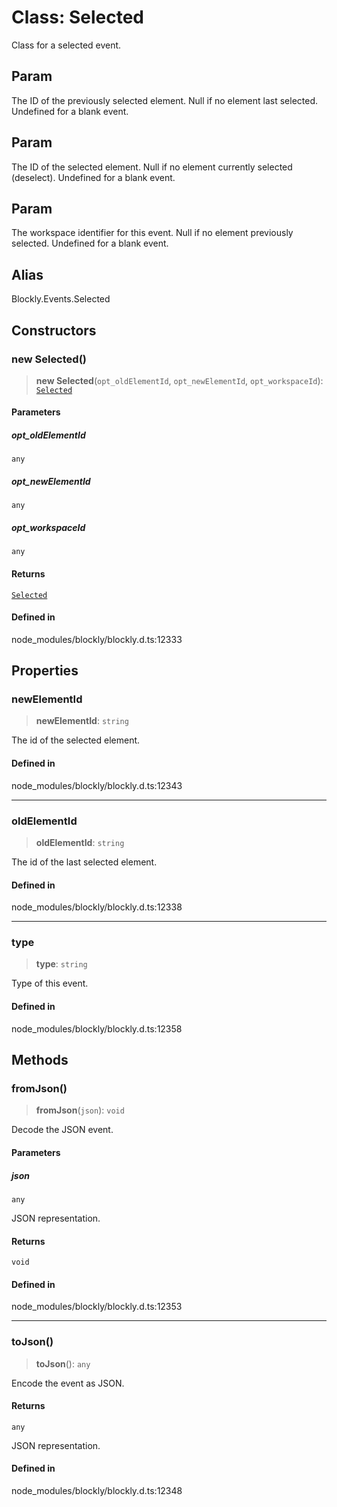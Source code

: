 # Class: Selected

Class for a selected event.

## Param

The ID of the previously selected
element. Null if no element last selected. Undefined for a blank event.

## Param

The ID of the selected element. Null if no
element currently selected (deselect). Undefined for a blank event.

## Param

The workspace identifier for this event.
Null if no element previously selected. Undefined for a blank event.

## Alias

Blockly.Events.Selected

## Constructors

### new Selected()

> **new Selected**(`opt_oldElementId`, `opt_newElementId`, `opt_workspaceId`): [`Selected`](Selected.md)

#### Parameters

##### opt_oldElementId

`any`

##### opt_newElementId

`any`

##### opt_workspaceId

`any`

#### Returns

[`Selected`](Selected.md)

#### Defined in

node_modules/blockly/blockly.d.ts:12333

## Properties

### newElementId

> **newElementId**: `string`

The id of the selected element.

#### Defined in

node_modules/blockly/blockly.d.ts:12343

---

### oldElementId

> **oldElementId**: `string`

The id of the last selected element.

#### Defined in

node_modules/blockly/blockly.d.ts:12338

---

### type

> **type**: `string`

Type of this event.

#### Defined in

node_modules/blockly/blockly.d.ts:12358

## Methods

### fromJson()

> **fromJson**(`json`): `void`

Decode the JSON event.

#### Parameters

##### json

`any`

JSON representation.

#### Returns

`void`

#### Defined in

node_modules/blockly/blockly.d.ts:12353

---

### toJson()

> **toJson**(): `any`

Encode the event as JSON.

#### Returns

`any`

JSON representation.

#### Defined in

node_modules/blockly/blockly.d.ts:12348
